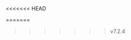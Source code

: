 <<<<<<< HEAD
<!-- ---
=======
---
>>>>>>> v7.2.4
layout: archives
icon: fas fa-archive
order: 3
---
<<<<<<< HEAD
 -->
=======
>>>>>>> v7.2.4
